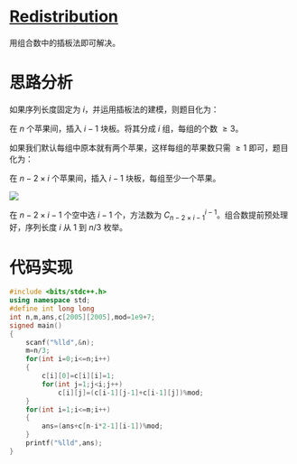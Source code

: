 # [Redistribution](https://www.luogu.com.cn/problem/AT_abc178_d)
用组合数中的插板法即可解决。
# 思路分析
如果序列长度固定为 $i$，并运用插板法的建模，则题目化为：

在 $n$ 个苹果间，插入 $i-1$ 块板。将其分成 $i$ 组，每组的个数 $\ge 3$。

如果我们默认每组中原本就有两个苹果，这样每组的苹果数只需 $\ge1$ 即可，题目化为：

在 $n-2\times i$ 个苹果间，插入 $i-1$ 块板，每组至少一个苹果。

![](https://cdn.luogu.com.cn/upload/image_hosting/firv7nhr.png)

在 $n-2\times i-1$ 个空中选 $i-1$ 个，方法数为 $C_{n-2\times i-1}^{i-1}$。组合数提前预处理好，序列长度 $i$ 从 $1$ 到 $n/3$ 枚举。

# 代码实现
```cpp
#include <bits/stdc++.h>
using namespace std;
#define int long long
int n,m,ans,c[2005][2005],mod=1e9+7;
signed main()
{
	scanf("%lld",&n);
	m=n/3;
	for(int i=0;i<=n;i++)
	{
		c[i][0]=c[i][i]=1;
		for(int j=1;j<i;j++)
			c[i][j]=(c[i-1][j-1]+c[i-1][j])%mod;
	}
	for(int i=1;i<=m;i++)
	{
		ans=(ans+c[n-i*2-1][i-1])%mod;
	}
	printf("%lld",ans);
}
```
